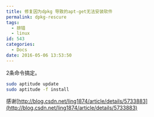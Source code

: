 ```yaml
---
title: 修复因为dpkg 导致的apt-get无法安装软件
permalink: dpkg-rescure
tags:
  - 排错
  - linux
id: 543
categories:
  - Docs
date: 2016-05-06 13:53:50
---
```


 2条命令搞定。
 ``` bash
sudo aptitude update   
sudo aptitude -f install
```

感谢[http://blog.csdn.net/ling1874/article/details/5733883](http://blog.csdn.net/ling1874/article/details/5733883)